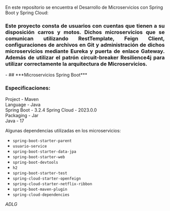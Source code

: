 En este repositorio se encuentra el Desarrollo de Microservicios con Spring Boot y Spring Cloud:

<h3 style="text-align: justify;">
Este proyecto consta de usuarios con cuentas que tienen a su disposición carros y motos.
Dichos microservicios que se comunican utilizando RestTemplate, Feign Client, configuraciones de archivos en Git y administración de dichos microservicios mediante Eureka y puerta de enlace Gateway.
Además de utilizar el patrón circuit-breaker Resilience4j para utilizar correctamente la arquitectura de Microservicios.
</h3>
-
## ***Microservicios Spring Boot***

### Especificaciones:

Project - Maven <br>
Language - Java <br>
Spring Boot - 3.2.4
Spring Cloud - 2023.0.0 <br>
Packaging - Jar <br>
Java - 17 <br>

Algunas dependencias utilizadas en los microservicios:
* `spring-boot-starter-parent`
* `usuario-service`
* `spring-boot-starter-data-jpa`
* `spring-boot-starter-web`
* `spring-boot-devtools`
* `h2`
* `spring-boot-starter-test`
* `spring-cloud-starter-openfeign`
* `spring-cloud-starter-netflix-ribbon`
* `spring-boot-maven-plugin`
* `spring-cloud-dependencies`

*ADLG*
